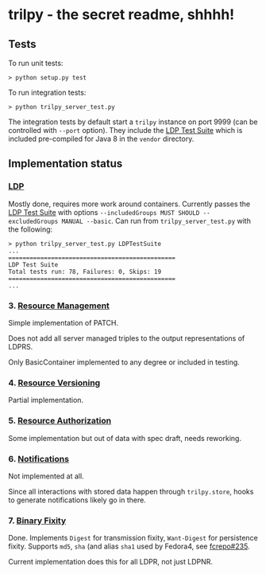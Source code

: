 # trilpy - the secret readme, shhhh!

## Tests

To run unit tests:

```
> python setup.py test
```

To run integration tests:

```
> python trilpy_server_test.py
```

The integration tests by default start a `trilpy` instance on port 9999 (can be controlled with `--port` option). They include the [LDP Test Suite](https://w3c.github.io/ldp-testsuite/) which is included pre-compiled for Java 8 in the `vendor` directory.

## Implementation status

### [LDP](https://www.w3.org/TR/ldp/)

Mostly done, requires more work around containers. Currently passes the [LDP Test Suite](https://w3c.github.io/ldp-testsuite/) with options `--includedGroups MUST SHOULD --excludedGroups MANUAL --basic`. Can run from `trilpy_server_test.py` with the following:

```
> python trilpy_server_test.py LDPTestSuite
...
===============================================
LDP Test Suite
Total tests run: 78, Failures: 0, Skips: 19
===============================================
...
```

### 3. [Resource Management](https://fcrepo.github.io/fcrepo-specification/#resource-management)

Simple implementation of PATCH.

Does not add all server managed triples to the output representations of LDPRS.

Only BasicContainer implemented to any degree or included in testing.

### 4. [Resource Versioning](https://fcrepo.github.io/fcrepo-specification/#resource-versioning)

Partial implementation.

### 5. [Resource Authorization](https://fcrepo.github.io/fcrepo-specification/#resource-authorization)

Some implementation but out of data with spec draft, needs reworking. 

### 6. [Notifications](https://fcrepo.github.io/fcrepo-specification/#notifications)

Not implemented at all.

Since all interactions with stored data happen through `trilpy.store`, hooks to generate notifications likely go in there.

### 7. [Binary Fixity](https://fcrepo.github.io/fcrepo-specification/#binary-fixity)

Done. Implements `Digest` for transmission fixity, `Want-Digest` for persistence fixity. Supports `md5`, `sha` (and alias `sha1` used by Fedora4, see [fcrepo#235](https://github.com/fcrepo/fcrepo-specification/issues/235).

Current implementation does this for all LDPR, not just LDPNR.
